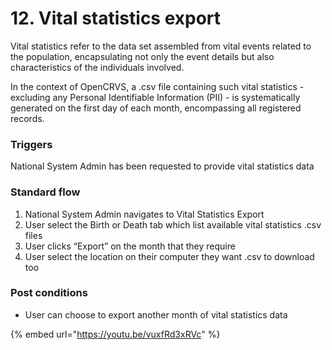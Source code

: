 # 12. Vital statistics export

Vital statistics refer to the data set assembled from vital events related to the population, encapsulating not only the event details but also characteristics of the individuals involved.

In the context of OpenCRVS, a .csv file containing such vital statistics - excluding any Personal Identifiable Information (PII) - is systematically generated on the first day of each month, encompassing all registered records.

### **Triggers**

National System Admin has been requested to provide vital statistics data

### **Standard flow**

1. National System Admin navigates to Vital Statistics Export
2. User select the Birth or Death tab which list available vital statistics .csv files
3. User clicks “Export” on the month that they require
4. User select the location on their computer they want .csv to download too

### **Post conditions**

* User can choose to export another month of vital statistics data

{% embed url="https://youtu.be/vuxfRd3xRVc" %}

